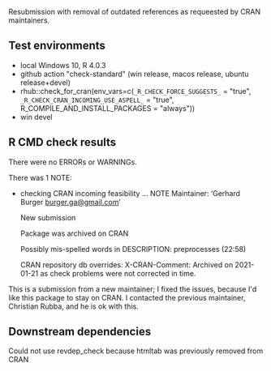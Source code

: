 Resubmission with removal of outdated references as requeested by CRAN maintainers.

## Test environments
* local Windows 10, R 4.0.3
* github action "check-standard" (win release, macos release, ubuntu release+devel)
* rhub::check_for_cran(env_vars=c(`_R_CHECK_FORCE_SUGGESTS_` = "true",
                                  `_R_CHECK_CRAN_INCOMING_USE_ASPELL_` = "true", 
                                  R_COMPILE_AND_INSTALL_PACKAGES = "always"))
* win devel

## R CMD check results
There were no ERRORs or WARNINGs.

There was 1 NOTE:

* checking CRAN incoming feasibility ... NOTE
  Maintainer: ‘Gerhard Burger <burger.ga@gmail.com>’
  
  New submission
  
  Package was archived on CRAN
  
  Possibly mis-spelled words in DESCRIPTION:
    preprocesses (22:58)
  
  CRAN repository db overrides:
    X-CRAN-Comment: Archived on 2021-01-21 as check problems were not
      corrected in time.

This is a submission from a new maintainer; I fixed the issues, because I'd like this package to stay on CRAN. I contacted the previous maintainer, Christian Rubba, and he is ok with this.

## Downstream dependencies
Could not use revdep_check because htmltab was previously removed from CRAN